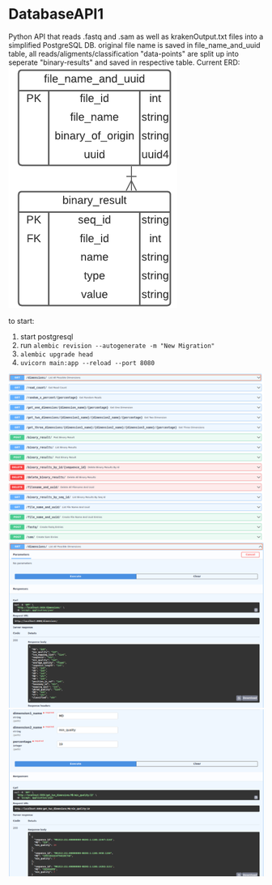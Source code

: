 # DatabaseAPI1
Python API that reads .fastq and .sam as well as krakenOutput.txt files into a simplified PostgreSQL DB.
original file name is saved in file_name_and_uuid table, all reads/aligments/classification "data-points" are split up into seperate
"binary-results" and saved in respective table.
Current ERD: 
![three entity RD for postgres set up. separate tables for data from fastq reads, sam files as well as kraken output together, and file_id table](images/simpler_postgres_erd.png "ERD for the simplified postgresDB")

to start:  
1. start postgresql
2. run ```alembic revision --autogenerate -m "New Migration"```
3. ```alembic upgrade head```
4. ```uvicorn main:app --reload --port 8080```

![endpoints for simplified postgres API](images/simpler_postgres_endpoints.png "screenshot of api endpoints")
![get 3 dimension endpoint screensho1](images/simpler_postgres_dimension_endpoint.png "schreenshot1 of get 1 dimension endpoint")
![get 3 dimension endpoint screenshot2](images/simpler_postgres_get_two_dimensions_endpoint.png "sreenshot2 of get 2 dimensions endpoint")